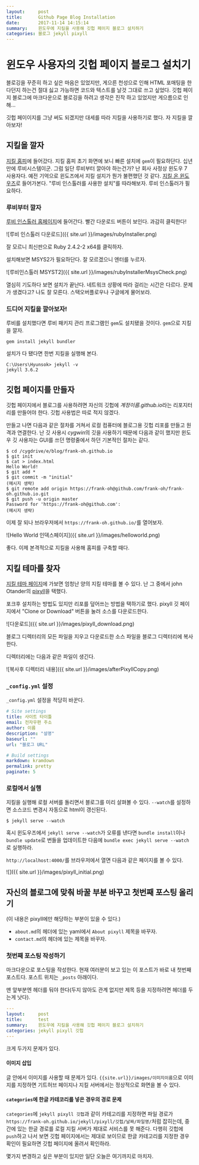 ```yaml
---
layout:     post
title:      Github Page Blog Installation
date:       2017-11-14 14:15:14
summary:    윈도우에 지킬을 사용해 깃헙 페이지 블로그 설치하기
categories: 블로그 jekyll pixyll
---
```


# 윈도우 사용자의 깃헙 페이지 블로그 설치기

블로깅을 꾸준히 하고 싶은 마음은 있었지만, 게으른 천성으로 인해 HTML 포매팅을 한다던지 하는건 절대 싫고 가능하면 코드와 텍스트를 날것 그대로 쓰고 싶었다. 깃헙 페이지 블로그에 마크다운으로 블로깅을 하려고 생각은 진작 하고 있었지만 게으름으로 인해... 

깃헙 페이이지를 그냥 써도 되겠지만 대세를 따라 지킬을 사용하기로 했다. 자 지킬을 깔아보자!

## 지킬을 깔자

[지킬 홈피](https://jekyllrb.com)에 들어갔다. 지킬 홈피 초기 화면에 보니 빠른 설치에 `gem`이 필요하단다. 십년만에 루비시스템이군. 그럼 일단 루비부터 깔아야 하는건가? 난 회사 사정상 윈도우 7 사용자다. 예전 기억으로 윈도즈에서 지킬 설지가 뭔가 불편했던 것 같다. [지킬 온 윈도우즈](https://jekyllrb.com/docs/windows/)로 들어가본다. "루비 인스톨러를 사용한 설치"를 따라해보자. 루비 인스톨러가 필요하다.

### 루비부터 깔자

[루비 인스톨러 홈페이지](https://rubyinstaller.org/)에 들어간다. 빨간 다운로드 버튼이 보인다. 과감히 클릭한다!

![루비 인스톨러 다운로드]({{ site.url }}/images/rubyInstaller.png)

잘 모르니 최신판으로 Ruby 2.4.2-2 x64를 클릭하자.

설치해보면 MSYS2가 필요하단다. 잘 모르겠으니 엔터를 누르자.

![루비인스톨러 MSYST2]({{ site.url }}/images/rubyInstallerMsysCheck.png)

열심히 기도하다 보면 설치가 끝난다. 네트워크 상황에 따라 걸리는 시간은 다르다. 문제가 생겼다고? 나도 잘 모른다. 스택오버플로우나 구글에게 물어보라.

### 드디어 지킬을 깔아보자!

루비를 설치했다면 루비 패키지 관리 프로그램인 `gem`도 설치됐을 것이다. `gem`으로 지킬을 깔자.

```
gem install jekyll bundler
```

설치가 다 됐다면 한번 지킬을 실행해 본다.

```
C:\Users\Hyunsok> jekyll -v
jekyll 3.6.2
```

## 깃헙 페이지를 만들자

깃헙 페이지에서 블로그를 사용하려면 자신의 깃헙에 *계정이름.github.io*라는 리포지터리를 만들어야 한다. 깃헙 사용법은 따로 적지 않겠다. 

만들고 나면 다음과 같은 절차를 거쳐서 로컬 컴퓨터에 블로그용 깃헙 리포를 만들고 원격과 연결한다. 난 깃 사용시 *cygwin*의 깃을 사용하기 때문에 다음과 같이 했지만 윈도우 깃 사용자는 GUI를 쓰던 명령줄에서 하던 기본적인 절차는 같다.

```
$ cd /cygdrive/e/blog/frank-oh.github.io
$ git init
$ cat > index.html
Hello World!
$ git add *
$ git commit -m "initial"
(메시지 생략)
$ git remote add origin https://frank-oh@github.com/frank-oh/frank-oh.github.io.git
$ git push -u origin master
Password for 'https://frank-oh@github.com':
(메시지 생략)
```

이제 잘 되나 브라우저에서 `https://frank-oh.github.io/`를 열어보자.

![Hello World 인덱스페이지]({{ site.url }}/images/helloworld.png)

좋다. 이제 본격적으로 지킬을 사용해 홈피를 구축할 때다.

## 지킬 테마를 찾자

[지킬 테마 페이지](https://github.com/jekyll/jekyll/wiki/Themes)에 가보면 엄청난 양의 지킬 테마를 볼 수 있다. 난 그 중에서 john Otander의 [pixyll](https://github.com/johnotander/pixyll)을 택했다.

포크후 설치하는 방법도 있지만 리포를 덮어쓰는 방법을 택하기로 했다. pixyll 깃 페이지에서 "Clone or Download" 버튼을 눌러 소스를 다운로드한다. 

![다운로드]({{ site.url }}/images/pixyll_download.png)

블로그 디렉터리의 모든 파일을 지우고 다운로드한 소스 파일을 블로그 디렉터리에 복사한다.

디렉터리에는 다음과 같은 파일이 생긴다.

![복사후 디렉터리 내용]({{ site.url }}/images/afterPixyllCopy.png)

### `_config.yml` 설정

`_config.yml` 설정을 적당히 바꾼다.

```yaml
# Site settings
title: 사이트 타이틀
email: 전자우편 주소
author: 이름
description: "설명"
baseurl: ""
url: "블로그 URL"

# Build settings
markdown: kramdown
permalink: pretty
paginate: 5
```

### 로컬에서 실행

지킬을 실행해 로컬 서버를 돌리면서 블로그를 미리 살펴볼 수 있다. `--watch`를 설정하면 소스코드 변경시 자동으로 html이 갱신된다.

```
$ jekyll serve --watch
```


혹시 윈도우즈에서 `jekyll serve --watch`가 오류를 낸다면 `bundle install`이나 `bundle update`로 번들을 업데이트한 다음에 `bundle exec jekyll serve --watch`로 실행하라.

`http://localhost:4000/`를 브라우저에서 열면 다음과 같은 페이지를 볼 수 있다.

![]({{ site.url }}/images/pixyll_initial.png)


## 자신의 블로그에 맞춰 바꿀 부분 바꾸고 첫번째 포스팅 올리기

(이 내용은 pixyll에만 해당하는 부분이 있을 수 있다.)

- `about.md`의 헤더에 있는 yaml에서 `About pixyll` 제목을 바꾸자.
- `contact.md`의 헤더에 있는 제목을 바꾸자.

### 첫번째 포스팅 작성하기

마크다운으로 포스팅을 작성한다. 현재 여러분이 보고 있는 이 포스트가 바로 내 첫번째 포스트다. 포스트 위치는 `_posts` 아래이다.

맨 앞부분엔 헤더를 둬야 한다(두지 않아도 관계 없지만 제목 등을 지정하려면 헤더를 두는게 낫다).

```yaml
---
layout:     post
title:      test
summary:    윈도우에 지킬을 사용해 깃헙 페이지 블로그 설치하기
categories: jekyll pixyll 깃헙
---
```

크게 두가지 문제가 있다.

#### 이미지 삽입

글 안에서 이미지를 사용할 때 문제가 있다. `{{site.url}}/images/이미지이름`으로 이미지를 지정하면 기트허브 페이지나 지킬 서버에서는 정상적으로 화면을 볼 수 있다.

#### `categories`에 한글 카테코리를 넣은 경우의 경로 문제

`categories`에 `jekyll pixyll 깃헙`과 같이 카테고리를 지정하면 파일 경로가 `https://frank-oh.github.io/jekyll/pixyll/깃헙/날짜/파일명/`처럼 잡히는데, 중간에 있는 한글 경로를 로컬 지킬 서버가 제대로 서비스를 못 해준다. 다행히 깃헙에 `push`하고 나서 보면 깃헙 페이지에서는 제대로 보이므로 한글 카테고리를 지정한 경우 확인이 필요하면 깃헙 페이지에 올려서 확인하라.

몇가지 변경하고 싶은 부분이 있지만 일단 오늘은 여기까지로 마치자.

